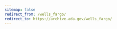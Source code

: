 ```yaml
---
sitemap: false 
redirect_from: /wells_fargo/ 
redirect_to: https://archive.ada.gov/wells_fargo/ 
---
```

